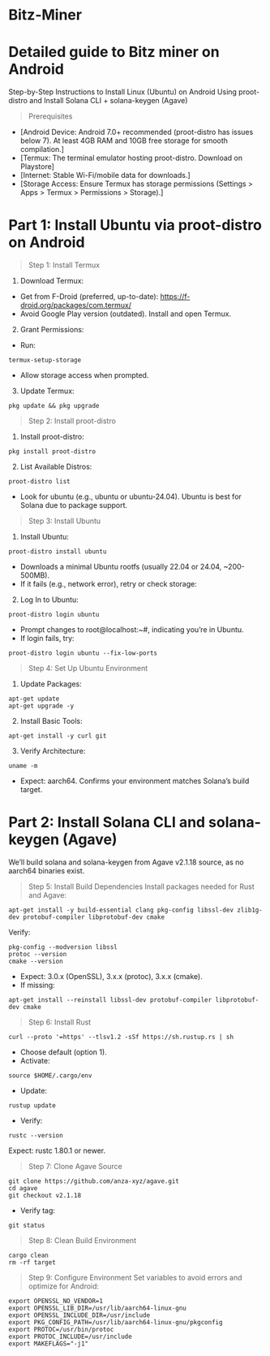 # Bitz-Miner
# Detailed guide to Bitz miner on Android
Step-by-Step Instructions to Install Linux (Ubuntu) on Android Using proot-distro and Install Solana CLI + solana-keygen (Agave)
> Prerequisites
- [Android Device: Android 7.0+ recommended (proot-distro has issues below 7). At least 4GB RAM and 10GB free storage for smooth compilation.] 
- [Termux: The terminal emulator hosting proot-distro. Download on Playstore] 
- [Internet: Stable Wi-Fi/mobile data for downloads.] 
- [Storage Access: Ensure Termux has storage permissions (Settings > Apps > Termux > Permissions > Storage).]

# Part 1: Install Ubuntu via proot-distro on Android 
> Step 1: Install Termux

1. Download Termux:
- Get from F-Droid (preferred, up-to-date): https://f-droid.org/packages/com.termux/
- Avoid Google Play version (outdated).
Install and open Termux.

2. Grant Permissions:
- Run:
```
termux-setup-storage
```
- Allow storage access when prompted.

3. Update Termux:
```
pkg update && pkg upgrade
```
> Step 2: Install proot-distro
1. Install proot-distro:
```
pkg install proot-distro
```
2. List Available Distros:
```
proot-distro list
```
- Look for ubuntu (e.g., ubuntu or ubuntu-24.04). Ubuntu is best for Solana due to package support.

> Step 3: Install Ubuntu
1. Install Ubuntu:
```
proot-distro install ubuntu
```
- Downloads a minimal Ubuntu rootfs (usually 22.04 or 24.04, ~200-500MB).
- If it fails (e.g., network error), retry or check storage:
2. Log In to Ubuntu:
```
proot-distro login ubuntu
```
- Prompt changes to root@localhost:~#, indicating you’re in Ubuntu.
- If login fails, try:
```
proot-distro login ubuntu --fix-low-ports
```

> Step 4: Set Up Ubuntu Environment
1. Update Packages:
```
apt-get update
apt-get upgrade -y
```
2. Install Basic Tools:
```
apt-get install -y curl git
```
3. Verify Architecture:
```
uname -m
```
- Expect: aarch64. Confirms your environment matches Solana’s build target.

# Part 2: Install Solana CLI and solana-keygen (Agave)
We’ll build solana and solana-keygen from Agave v2.1.18 source, as no aarch64 binaries exist.
> Step 5: Install Build Dependencies
Install packages needed for Rust and Agave:
```
apt-get install -y build-essential clang pkg-config libssl-dev zlib1g-dev protobuf-compiler libprotobuf-dev cmake
```
Verify:
```
pkg-config --modversion libssl
protoc --version
cmake --version
```
- Expect: 3.0.x (OpenSSL), 3.x.x (protoc), 3.x.x (cmake).
- If missing:
```
apt-get install --reinstall libssl-dev protobuf-compiler libprotobuf-dev cmake
```

> Step 6: Install Rust
```
curl --proto '=https' --tlsv1.2 -sSf https://sh.rustup.rs | sh
```
- Choose default (option 1).
- Activate:
```
source $HOME/.cargo/env
```
- Update:
```
rustup update
```
- Verify:
```
rustc --version
```
Expect: rustc 1.80.1 or newer.

> Step 7: Clone Agave Source
```
git clone https://github.com/anza-xyz/agave.git
cd agave
git checkout v2.1.18
```
- Verify tag:
```
git status
```

> Step 8: Clean Build Environment
```
cargo clean
rm -rf target
```

> Step 9: Configure Environment
Set variables to avoid errors and optimize for Android:
```
export OPENSSL_NO_VENDOR=1
export OPENSSL_LIB_DIR=/usr/lib/aarch64-linux-gnu
export OPENSSL_INCLUDE_DIR=/usr/include
export PKG_CONFIG_PATH=/usr/lib/aarch64-linux-gnu/pkgconfig
export PROTOC=/usr/bin/protoc
export PROTOC_INCLUDE=/usr/include
export MAKEFLAGS="-j1"
```